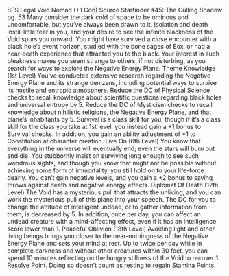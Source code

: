 SFS Legal Void Nomad (+1 Con)
Source Starfinder #45: The Culling Shadow pg. 53
Many consider the dark cold of space to be ominous and uncomfortable, but you’ve always been drawn to it. Isolation and death instill little fear in you, and your desire to see the infinite blackness of the Void spurs you onward. You might have survived a close encounter with a black hole’s event horizon, studied with the bone sages of Eox, or had a near‑death experience that attracted you to the black. Your interest in such bleakness makes you seem strange to others, if not disturbing, as you search for ways to explore the Negative Energy Plane.
Theme Knowledge (1st Level)
You’ve conducted extensive research regarding the Negative Energy Plane and its strange denizens, including potential ways to survive its hostile and entropic atmosphere. Reduce the DC of Physical Science checks to recall knowledge about scientific questions regarding black holes and universal entropy by 5. Reduce the DC of Mysticism checks to recall knowledge about nihilistic religions, the Negative Energy Plane, and that plane’s inhabitants by 5. Survival is a class skill for you, though if it’s a class skill for the class you take at 1st level, you instead gain a +1 bonus to Survival checks. In addition, you gain an ability adjustment of +1 to Constitution at character creation.
Live On (6th Level)
You know that everything in the universe will eventually end; even the stars will burn out and die. You stubbornly insist on surviving long enough to see such wondrous sights, and though you know that might not be possible without achieving some form of immortality, you still hold on to your life-force dearly. You can’t gain negative levels, and you gain a +2 bonus to saving throws against death and negative energy effects.
Diplomat Of Death (12th Level)
The Void has a mysterious pull that attracts the unliving, and you can work the mysterious pull of this plane into your speech. The DC for you to change the attitude of intelligent undead, or to gather information from them, is decreased by 5. In addition, once per day, you can affect an undead creature with a mind-affecting effect, even if it has an Intelligence score lower than 1.
Peaceful Oblivion (18th Level)
Avoiding light and other living beings brings you closer to the near-nothingness of the Negative Energy Plane and sets your mind at rest. Up to twice per day while in complete darkness and without other creatures within 30 feet, you can spend 10 minutes reflecting on the hungry stillness of the Void to recover 1 Resolve Point. Doing so doesn’t count as resting to regain Stamina Points.